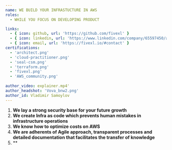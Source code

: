 ```yaml
---
name: WE BUILD YOUR INFRASTUCTURE IN AWS 
roles:
  - WHILE YOU FOCUS ON DEVELOPING PRODUCT

links:
  - { icon: github, url: 'https://github.com/fivexl' }
  - { icon: linkedin, url: 'https://www.linkedin.com/company/65597450/admin' }
  - { icon: email, url: 'https://fivexl.io/#contact' }
certifications:
  - 'architect.png'
  - 'cloud-practitioner.png'
  - 'seal-csm.png'
  - 'terraform.png'
  - 'fivexl.png'
  - 'AWS_community.png'
  
author_video: explainer.mp4'
author_headshot: 'Vova_bnw2.png'
author_id: Vladimir Samoylov
---
```

1. **We lay a strong security base for your future growth**
2. **We create Infra as code which prevents human mistakes in infrastructure operations** 
3. **We know how to optimize costs on AWS**
4. **We are adherents of Agile approach, transparent processes and detailed documentation that facilitates the transfer of knowledge**
5. ** 